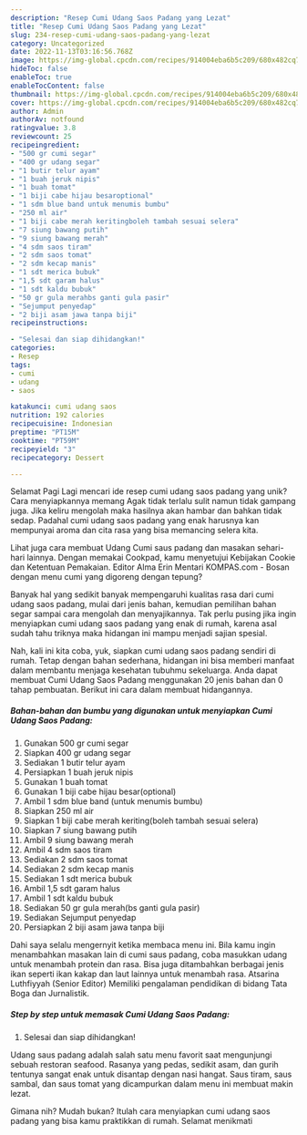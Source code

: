 ```yaml
---
description: "Resep Cumi Udang Saos Padang yang Lezat"
title: "Resep Cumi Udang Saos Padang yang Lezat"
slug: 234-resep-cumi-udang-saos-padang-yang-lezat
category: Uncategorized
date: 2022-11-13T03:16:56.768Z
image: https://img-global.cpcdn.com/recipes/914004eba6b5c209/680x482cq70/cumi-udang-saos-padang-foto-resep-utama.jpg
hideToc: false
enableToc: true
enableTocContent: false
thumbnail: https://img-global.cpcdn.com/recipes/914004eba6b5c209/680x482cq70/cumi-udang-saos-padang-foto-resep-utama.jpg
cover: https://img-global.cpcdn.com/recipes/914004eba6b5c209/680x482cq70/cumi-udang-saos-padang-foto-resep-utama.jpg
author: Admin
authorAv: notfound
ratingvalue: 3.8
reviewcount: 25
recipeingredient:
- "500 gr cumi segar"
- "400 gr udang segar"
- "1 butir telur ayam"
- "1 buah jeruk nipis"
- "1 buah tomat"
- "1 biji cabe hijau besaroptional"
- "1 sdm blue band untuk menumis bumbu"
- "250 ml air"
- "1 biji cabe merah keritingboleh tambah sesuai selera"
- "7 siung bawang putih"
- "9 siung bawang merah"
- "4 sdm saos tiram"
- "2 sdm saos tomat"
- "2 sdm kecap manis"
- "1 sdt merica bubuk"
- "1,5 sdt garam halus"
- "1 sdt kaldu bubuk"
- "50 gr gula merahbs ganti gula pasir"
- "Sejumput penyedap"
- "2 biji asam jawa tanpa biji"
recipeinstructions:

- "Selesai dan siap dihidangkan!"
categories:
- Resep
tags:
- cumi
- udang
- saos

katakunci: cumi udang saos 
nutrition: 192 calories
recipecuisine: Indonesian
preptime: "PT15M"
cooktime: "PT59M"
recipeyield: "3"
recipecategory: Dessert

---
```



Selamat Pagi Lagi mencari ide resep cumi udang saos padang yang unik? Cara menyiapkannya memang Agak tidak terlalu sulit namun tidak gampang juga. Jika keliru mengolah maka hasilnya akan hambar dan bahkan tidak sedap. Padahal cumi udang saos padang yang enak harusnya kan mempunyai aroma dan cita rasa yang bisa memancing selera kita.


Lihat juga cara membuat Udang Cumi saus padang dan masakan sehari-hari lainnya. Dengan memakai Cookpad, kamu menyetujui Kebijakan Cookie dan Ketentuan Pemakaian. Editor Alma Erin Mentari KOMPAS.com - Bosan dengan menu cumi yang digoreng dengan tepung?

Banyak hal yang sedikit banyak mempengaruhi kualitas rasa dari cumi udang saos padang, mulai dari jenis bahan, kemudian pemilihan bahan segar sampai cara mengolah dan menyajikannya. Tak perlu pusing jika ingin menyiapkan cumi udang saos padang yang enak di rumah, karena asal sudah tahu triknya maka hidangan ini mampu menjadi sajian spesial.


Nah, kali ini kita coba, yuk, siapkan cumi udang saos padang sendiri di rumah. Tetap dengan bahan sederhana, hidangan ini bisa memberi manfaat dalam membantu menjaga kesehatan tubuhmu sekeluarga. Anda dapat membuat Cumi Udang Saos Padang menggunakan 20 jenis bahan dan 0 tahap pembuatan. Berikut ini cara dalam membuat hidangannya.

<!--inarticleads1-->

##### Bahan-bahan dan bumbu yang digunakan untuk menyiapkan Cumi Udang Saos Padang:

1. Gunakan 500 gr cumi segar
1. Siapkan 400 gr udang segar
1. Sediakan 1 butir telur ayam
1. Persiapkan 1 buah jeruk nipis
1. Gunakan 1 buah tomat
1. Gunakan 1 biji cabe hijau besar(optional)
1. Ambil 1 sdm blue band (untuk menumis bumbu)
1. Siapkan 250 ml air
1. Siapkan 1 biji cabe merah keriting(boleh tambah sesuai selera)
1. Siapkan 7 siung bawang putih
1. Ambil 9 siung bawang merah
1. Ambil 4 sdm saos tiram
1. Sediakan 2 sdm saos tomat
1. Sediakan 2 sdm kecap manis
1. Sediakan 1 sdt merica bubuk
1. Ambil 1,5 sdt garam halus
1. Ambil 1 sdt kaldu bubuk
1. Sediakan 50 gr gula merah(bs ganti gula pasir)
1. Sediakan Sejumput penyedap
1. Persiapkan 2 biji asam jawa tanpa biji


Dahi saya selalu mengernyit ketika membaca menu ini. Bila kamu ingin menambahkan masakan lain di cumi saus padang, coba masukkan udang untuk menambah protein dan rasa. Bisa juga ditambahkan berbagai jenis ikan seperti ikan kakap dan laut lainnya untuk menambah rasa. Atsarina Luthfiyyah (Senior Editor) Memiliki pengalaman pendidikan di bidang Tata Boga dan Jurnalistik. 

<!--inarticleads2-->

##### Step by step untuk memasak Cumi Udang Saos Padang:


1. Selesai dan siap dihidangkan!

Udang saus padang adalah salah satu menu favorit saat mengunjungi sebuah restoran seafood. Rasanya yang pedas, sedikit asam, dan gurih tentunya sangat enak untuk disantap dengan nasi hangat. Saus tiram, saus sambal, dan saus tomat yang dicampurkan dalam menu ini membuat makin lezat. 

Gimana nih? Mudah bukan? Itulah cara menyiapkan cumi udang saos padang yang bisa kamu praktikkan di rumah. Selamat menikmati
